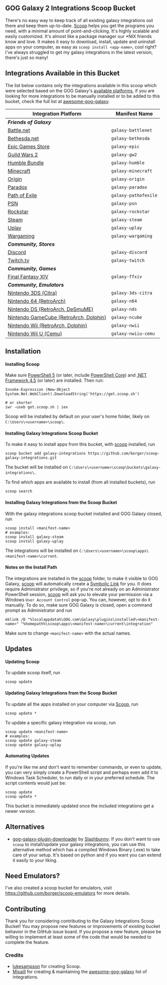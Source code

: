 ## GOG Galaxy 2 Integrations Scoop Bucket

There's no easy way to keep track of all existing galaxy integrations out there and keep them up-to-date. [Scoop](http://scoop.sh) helps you get the programs you need, with a minimal amount of point-and-clicking. It's highly scalable and easily customized. It's almost like a package manager our *NIX friends know and love. It makes it easy to download, install, update and uninstall apps on your computer, as easy as `scoop install <app-name>`, cool right? I've always struggled to get my galaxy integrations in the latest version, there's just so many!

## Integrations Available in this Bucket
The list below contains only the integrations available in this scoop which were selected based on the GOG Galaxy's [available platforms](https://github.com/gogcom/galaxy-integrations-python-api/blob/master/PLATFORM_IDs.md), if you are looking for more integrations to be manually installed or to be added to this bucket, check the full list at [awesome-gog-galaxy](https://github.com/Mixaill/awesome-gog-galaxy).

Integration Platform                              | Manifest Name         |
------------------------------------------------- | ----------------------|
***Friends of Galaxy***                                                   |
[Battle.net][battlenet]                           | `galaxy-battlenet`    |
[Bethesda.net][bethesda]                          | `galaxy-bethesda`     |
[Epic Games Store][epic]                          | `galaxy-epic`         |
[Guild Wars 2][gw2]                               | `galaxy-gw2`          |
[Humble Bundle][humble]                           | `galaxy-humble`       |
[Minecraft][minecraft]                            | `galaxy-minecraft`    |
[Origin][origin]                                  | `galaxy-origin`       |
[Paradox][paradox]                                | `galaxy-paradox`      |
[Path of Exile][pathofexile]                      | `galaxy-pathofexile`  |
[PSN][psn]                                        | `galaxy-psn`          |
[Rockstar][rockstar]                              | `galaxy-rockstar`     |
[Steam][steam]                                    | `galaxy-steam`        |
[Uplay][uplay]                                    | `galaxy-uplay`        |
[Wargaming][wargaming]                            | `galaxy-wargaming`    |
***Community, Stores***                                                   |
[Discord][discord]                                | `galaxy-discord`      |
[Twitch.tv][twitch]                               | `galaxy-twitch`       |
***Community, Games***                                                    |
[Final Fantasy XIV][ffxiv]                        | `galaxy-ffxiv`        |
***Community, Emulators***                                                |
[Nintendo 3DS (Citra)][3ds]                       | `galaxy-3ds-citra`    |
[Nintendo 64 (RetroArch)][n64]                    | `galaxy-n64`          |
[Nintendo DS (RetroArch, DeSmuME)][nds]           | `galaxy-nds`          |
[Nintendo GameCube (RetroArch, Dolphin)][ncube]   | `galaxy-ncube`        |
[Nintendo Wii (RetroArch, Dolphin)][nwii]         | `galaxy-nwii`         |
[Nintendo Wii U (Cemu)][nwiiu]                    | `galaxy-nwiiu-cemu`   |

[battlenet]: https://github.com/FriendsOfGalaxy/galaxy-integration-battlenet "Friends of Galaxy"
[bethesda]: https://github.com/FriendsOfGalaxy/galaxy-integration-bethesda "Friends of Galaxy"
[epic]: https://github.com/FriendsOfGalaxy/galaxy-integration-epic "Friends of Galaxy"
[gw2]: https://github.com/FriendsOfGalaxy/galaxy-integration-gw2 "Friends of Galaxy"
[humble]: https://github.com/FriendsOfGalaxy/galaxy-integration-humble "Friends of Galaxy"
[origin]: https://github.com/FriendsOfGalaxy/galaxy-integration-origin "Friends of Galaxy"
[minecraft]: https://github.com/FriendsOfGalaxy/galaxy-integration-minecraft "Friends of Galaxy"
[paradox]: https://github.com/FriendsOfGalaxy/galaxy-integration-paradox "Friends of Galaxy"
[pathofexile]: https://github.com/FriendsOfGalaxy/galaxy-integration-pathofexile "Friends of Galaxy"
[psn]: https://github.com/FriendsOfGalaxy/galaxy-integration-psn "Friends of Galaxy"
[rockstar]: https://github.com/FriendsOfGalaxy/galaxy-integration-rockstar "Friends of Galaxy"
[steam]: https://github.com/FriendsOfGalaxy/galaxy-integration-steam "Friends of Galaxy"
[uplay]: https://github.com/FriendsOfGalaxy/galaxy-integration-uplay "Friends of Galaxy"
[wargaming]: https://github.com/FriendsOfGalaxy/galaxy-integration-wargaming "Friends of Galaxy"
[discord]: https://github.com/Ertego/gog-galaxy-discord "Maintained by @Ertego"
[twitch]: https://github.com/nyash-qq/galaxy-plugin-twitch "Maintainted by @nyash-qq"
[ffxiv]: https://github.com/RZetko/galaxy-integration-ffxiv "Maintainted by @RZetko"
[3ds]: https://github.com/j-selby/galaxy-integration-citra "Maintainted by @j-selby"
[n64]: https://github.com/Riku55/galaxy-integration-n64-RetroArch- "Maintained by @Riku55"
[nds]: https://github.com/TBemme/galaxy-integration-nds "Maintainted by @TBemme"
[ncube]: https://github.com/JTNDev/galaxy-integration-gc "Maintainted by @JTNDev"
[nwii]: https://github.com/JTNDev/galaxy-integration-wii "Maintainted by @JTNDev"
[nwiiu]: https://github.com/LeonardFiedrowicz/galaxy-integration-cemu "Maintained by @LeonardFiedrowicz"

## Installation
#### Installing Scoop
Make sure [PowerShell 5](https://aka.ms/wmf5download) (or later, include [PowerShell Core](https://docs.microsoft.com/en-us/powershell/scripting/install/installing-powershell-core-on-windows?view=powershell-6)) and [.NET Framework 4.5](https://www.microsoft.com/net/download) (or later) are installed. Then run:

    Invoke-Expression (New-Object System.Net.WebClient).DownloadString('https://get.scoop.sh')
    
    # or shorter
    iwr -useb get.scoop.sh | iex
Scoop will be installed by default on your user's home folder, likely on `C:\Users\<username>\scoop\`.

#### Installing Galaxy Integrations Scoop Bucket
To make it easy to install apps from this bucket, with [scoop](#-Installing-Scoop) installed, run

    scoop bucket add galaxy-integrations https://github.com/borger/scoop-galaxy-integrations.git
The bucket will be installed on `C:\Users\<username>\scoop\buckets\galaxy-integrations\`.

To find which apps are available to install (from all installed buckets), run

    scoop search

#### Installing Galaxy Integrations from the Scoop Bucket
With the galaxy integrations scoop bucket installed and GOG Galaxy closed, run 

    scoop install <manifest-name>
    # examples:
    scoop install galaxy-steam
    scoop install galaxy-uplay
The integrations will be installed on `C:\Users\<username>\scoop\apps\<manifest-name>\current`.

#### Notes on the Install Path
The integrations are installed in the [scoop](#-Installing-Scoop) folder, to make it visible to GOG Galaxy, [scoop](#-Installing-Scoop) will automatically create a [Symbolic Link](https://www.howtogeek.com/howto/16226/complete-guide-to-symbolic-links-symlinks-on-windows-or-linux/) for you. It does require Administrator privilege, so if you're not already on an Administrator PowerShell session, [scoop](#-Installing-Scoop) will ask you to elevate your permission via a Windows `User Account Control` pop-up. You can, however, opt to do it manually. To do so, make sure GOG Galaxy is closed, open a command prompt as Administrator and run

    mklink /D "%localappdata%\GOG.com\Galaxy\plugins\installed\<manifest-name>" "%homepath%\scoop\apps\<manifest-name>\current\integration"
Make sure to change `<manifest-name>` with the actual names.
## Updates
#### Updating Scoop
To update scoop itself, run

    scoop update

#### Updating Galaxy Integrations from the Scoop Bucket
To update all the apps installed on your computer via [Scoop](http://scoop.sh), run

    scoop update *

To update a specific galaxy integration via scoop, run

    scoop update <manifest-name>
    # examples:
    scoop update galaxy-steam
    scoop update galaxy-uplay

#### Automating Updates
If you're like me and don't want to remember commands, or even to update, you can very simply create a PowerShell script and perhaps even add it to Windows Task Scheduler, to run daily or in your preferred schedule. The script contents would just be:

    scoop update
    scoop update *
This bucket is immediately updated once the included integrations get a newer version.

## Alternatives
- [gog-galaxy-plugin-downloader](https://github.com/Slashbunny/gog-galaxy-plugin-downloader/releases) by [Slashbunny](https://github.com/Slashbunny): If you don't want to use `scoop` to install/update your galaxy integrations, you can use this alternative method which has a compiled Windows Binary (.exe) to take care of your setup. It's based on python and if you want you can extend it easily to your liking.

## Need Emulators?
I've also created a scoop bucket for emulators, visit https://github.com/borger/scoop-emulators for more details.

## Contributing
Thank you for considering contributing to the Galaxy Integrations Scoop Bucket! You may propose new features or improvements of existing bucket behavior in the GitHub issue board. If you propose a new feature, please be willing to implement at least some of the code that would be needed to complete the feature.

### Credits
- [lukesampson](https://github.com/lukesampson) for creating Scoop.
- [Mixaill](https://github.com/Mixaill/) for creating & maintaining the [awesome-gog-galaxy](https://github.com/Mixaill/awesome-gog-galaxy) list of integrations.

